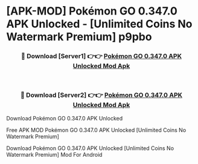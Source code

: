 # [APK-MOD] Pokémon GO 0.347.0 APK Unlocked - [Unlimited Coins No Watermark Premium] p9pbo



<div align="center">
<h3>🔴 Download [Server1] 👉👉 <a href="https://momento.my/?title=Pokémon_GO_0.347.0_APK_Unlocked">Pokémon GO 0.347.0 APK Unlocked Mod Apk</a></h3><br>

<h3>🔴 Download [Server2] 👉👉 <a href="https://momento.my/?title=Pokémon_GO_0.347.0_APK_Unlocked">Pokémon GO 0.347.0 APK Unlocked Mod Apk</a></h3>
</div>



Download Pokémon GO 0.347.0 APK Unlocked 

Free APK MOD Pokémon GO 0.347.0 APK Unlocked [Unlimited Coins No Watermark Premium]

Download Pokémon GO 0.347.0 APK Unlocked [Unlimited Coins No Watermark Premium] Mod For Android
